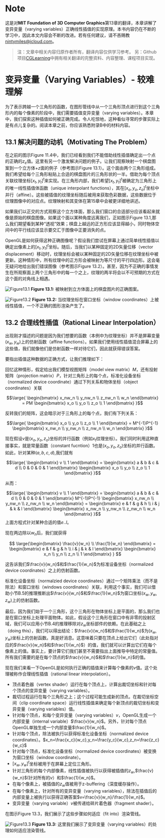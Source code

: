 # Note
这是对**MIT Foundation of 3D Computer Graphics**第13章的翻译，本章讲解了变异变量（varying variables）正确线性插值的实现原理。本书内容仍在不断的学习中，因此本文内容会不断的改进。若有任何建议，请不吝赐教<nintymiles@icloud.com>。 

> 注：文章中相关内容归原作者所有，翻译内容仅供学习参考。
> 另：Github项目[CGLearning](https://github.com/nintymiles/CGLearning)中拥有相关翻译的完整资料、内容整理、课程项目实现。

# 变异变量（Varying Variables）- 较难理解

为了表示跨越一个三角形的函数，在图形管线中从一个三角形顶点进行到这个三角形内的每个像素的阶段中，我们需要插值变异变量（varying variables）。本章中，我们探索这种插值如何被正确完成。令人吃惊地，这种看似寻常的步骤实际上是有点儿复杂的。阅读本章之前，你应该熟悉附录B中的材料内容。

## 13.1 解决问题的动机（Motivating The Problem）

在之前的图示$\text{Figure 11.4}$中，我们已经看到我们不能借助线性插值确定出一个点的正确的$z_e$值。这里有另一个激发解决问题的例子。让我们观察映射一个棋盘图案到一个立方体$+z$面的例子（参考图示$\text{Figure 13.1}$）。这个面由两个三角形组成。我们希望给每个三角形粘贴上合适的棋盘图片的三角形状的一半。借助为每个顶点关联纹理坐标$[x_t,y_t]^t$来实现。在三角形内部，我们希望$[x_t,y_t]^t$被确定为三角形上的唯一线性插值体函数（unique interpolant functions），其在$[x_o,y_o,z_o]^t$坐标中并行（affine）。这些被插值的纹理坐标随后被用来获取色彩数据，这些数据位于纹理图像中的对应点。纹理映射和其变体在第15章中会被更详细地讲述。

如果我们以正交的方式观察这个立方体面，那么我们窗口的合适部分应该看起来就像是原始的棋盘图像。如果这个面以某种角度远离我们，正如图示$\text{Figure 13.1}$,那么我们期望看到某种“透视”效果；棋盘上越远的正方形应该显得越小，同时物体空间中的平行线应该显示要交汇于图像中正要消失的点。

OpenGL是如何获得这种正确图像呢？假设我们尝试在屏幕上通过简单线性插值以确定出像素上的$[x_t,y_t]^t$坐标。随后，当我们以某种固定的2D矢量位移（vector displacement）移动时，纹理坐标会被以某种固定的2D矢量位移在纹理坐标中被更新。这种情形中，所有纹理中的正方形会被映射为等尺寸的平行四边形。这会毫无疑问地给出我们错误图像（参考图示$\text{Figure 13.2}$）。甚至，因为不正确的事情发生在所观察面上两个三角形中的每一个之上，纹理的两半将会以不可预期的方式在这个面的对角线上相遇。

![Figure13.1](media/Figure13.1.png)
**Figure 13.1:** 被映射到立方体面上的棋盘图片的正确图案。

![Figure13.2](media/Figure13.2.png)
**Figure 13.2:** 当纹理坐标在窗口坐标（window coordinates）上被线性插值，一个不正确的图形渲染产生了。

## 13.2 合理线性插值（Rational Linear Interpolation）
出现刚才描述的问题是因为我们想要的函数（本例中为纹理坐标）并不是屏幕变量$(x_w,y_w)$上的仿射函数（affine functions）。如果我们使用线性插值混合屏幕上的这些值，我们就像他们是仿射函数一样对待它们，因此就获得错误答案。

要指出插值这种数据的正确方式，让我们推理如下：

回忆这种情形，假定给出我们模型视图矩阵（model view matrix）$M$，还有投射矩阵（projection matrix）$P$，针对三角形上的每个点，标准化设备坐标（normalized device coordinate）通过下列关系和物体坐标（object coordinates）关联

$$\large{ 
	\begin{bmatrix} x_nw_n \\ y_nw_n \\ z_nw_n \\ w_n \end{bmatrix} 
	=
	PM \begin{bmatrix} x_o \\ y_o \\ z_o \\ 1 \end{bmatrix} 
}$$

反转我们的矩阵，这会暗示对于三角形上的每个点，我们有下列关系：

$$\large{ 
	\begin{bmatrix}  x_o \\ y_o \\ z_o \\ 1 \end{bmatrix} 
	=
	M^{-1}P^{-1} \begin{bmatrix} x_nw_n \\ y_nw_n \\ z_nw_n \\ w_n \end{bmatrix} 
}$$

现在假设$v$是$(x_o,y_o,z_o)$坐标的并行函数（例如$x_t$纹理坐标）。我们同时利用这种直接事实，就是常量函数（constant fucntion）1也是$(x_o,y_o,z_o)$坐标的并行函数。如此，针对某种($a,b,c,d$),我们就有

$$\large{ 
	\begin{bmatrix} v \\ 1 \end{bmatrix} 
	=
	\begin{bmatrix} a & b & c & d \\ 0 & 0 & 0 & 1 \end{bmatrix}  \begin{bmatrix} x_o \\ y_o \\ z_o \\ 1 \end{bmatrix} 
}$$

从而：

$$\large{ 
	\begin{bmatrix} v \\ 1 \end{bmatrix} 
	=
	\begin{bmatrix} a & b & c & d \\ 0 & 0 & 0 & 1 \end{bmatrix}  
    M^{-1}P^{-1} \begin{bmatrix} x_nw_n \\ y_nw_n \\ z_nw_n \\ w_n \end{bmatrix} 
    = 
    \begin{bmatrix} e & f & g & h \\ i & j & k & l \end{bmatrix}  
    \begin{bmatrix} x_nw_n \\ y_nw_n \\ z_nw_n \\ w_n \end{bmatrix} 
}$$
上面方程式针对某种合适的值$e..l$。

现在两边除以$w_n$后，我们就获得

$$
\large{\begin{bmatrix} \frac{v}{w_n} \\ \frac{1}{w_n} \end{bmatrix} 
    = 
    \begin{bmatrix} e & f & g & h \\ i & j & k & l \end{bmatrix}  
    \begin{bmatrix} x_n \\ y_n \\ z_n \\ 1 \end{bmatrix} 
}
$$

这告诉我们$\frac{v}{w_n}$和$\frac{1}{w_n}$为标准设备坐标（normalized device coordinates）之上的仿射函数。

标准化设备坐标（normalzied device coordinates）通过一个矩阵乘法（而不是除法）和窗口坐标（windows coordinates）关联，利用这个事实，我们可以借助小节B.5的推理推断出$\frac{v}{w_n}$和$\frac{1}{w_n}$为窗口坐标$(x_w,y_w,z_w)$上的仿射函数。

最后，因为我们始于一个三角形，这个三角形在物体坐标上是平面的，那么我们也是在窗口坐标上处理平面物体。如此，假设这个三角形在窗口中有非零的投射区域，我们可以应用小节B.4的推理移除对$z_w$坐标部件的依赖。在此基础之上（doing this），我们可以得出结论：$\frac{v}{w_n}$和$\frac{1}{w_n}$为$(x_w,y_w)$坐标上的仿射函数。真是好消息。这意味着只要在顶点上给出它们（此处指对应的$\frac{v}{w_n}$和$\frac{1}{w_n}$）的值，我们就可以计算出它们在每个像素上的值。事实上，要计算它们我们甚至不需要指出上面推导中特定的常量值。所有我们需要的是在每个顶点的$\frac{v}{w_n}$和$\frac{1}{w_n}$的值。

现在我们来看一下OpenGL是如何执行正确的插值来计算每个像素的$v$值。这个处理被称作合理线性插值（rational linear interpolation）。

- 顶点着色器（vertex shader）运行在每个顶点上，计算出裁切坐标和针对每个顶点的变异变量（varying variables）。
- 裁切过程运行在每个三角形之上；这个过程可能生成新的顶点。在裁切坐标空间（clip coordinate space）运行线性插值来确定每个新顶点的裁切坐标和变异变量（varying variables）值。
- 针对每个顶点，和每个变异变量（varying variables）$v$，OpenGL生成一个内部变量（internal variable）$\frac{v}{w_n}$。另外，针对每个顶点OpenGL单独生成一个内部变量$\frac{1}{w_n}$。
- 针对每个顶点，除法被执行以获得标准化设备坐标（normalized device coordinates）。$x_n=\frac{x_c}{w_c},y_n=\frac{y_c}{w_c},z_n=\frac{z_c}{w_c}$
- 针对每个顶点，标准化设备坐标（normalized device coordinates）被变换为窗口坐标（window coordinate）。
- $[x_w,y_w]^t$坐标被用于在屏幕上定位三角形。
- 针对三角形的每个内部像素，线性插值被执行以获得被插值的$z_w$,$\frac{v}{w_n}$(针对所有的$v$）和$\frac{1}{w_n}$。
- 在每个像素上，被插值的$z_w$值被用于z-buffering（深度缓存操作）。
- 在每个像素上，针对所有的变异变量（varying variables），除法在插值后的内部变量上被执行以获得正确答案$v=\frac{v}{w_n}/\frac{1}{w_n}$。
- 变异变量（varying variable）$v$被传递给碎片着色器（fragment shader）。

在图示$\text{Figure 13.3}$，我们展示了这些步骤如何适应（fit into）渲染管线。

![Figure13.3](media/Figure13.3.png)
**Figure 13.3:** 这里我们展示了变异变量（varying variables）的处理如何适应渲染管线。


